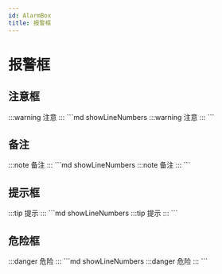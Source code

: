```yaml
---
id: AlarmBox
title: 报警框
---
```


# 报警框

## 注意框

<Tabs>
    <TabItem value="Browse" label="浏览">
        :::warning
        注意
        :::
    </TabItem>
    <TabItem value="Code" label="代码">
        ```md showLineNumbers
        :::warning
        注意
        :::
        ```
    </TabItem>
</Tabs>

## 备注

<Tabs>
    <TabItem value="Browse" label="浏览">
        :::note
        备注
        :::
    </TabItem>
    <TabItem value="Code" label="代码">
        ```md showLineNumbers
        :::note
        备注
        :::
        ```
    </TabItem>
</Tabs>

## 提示框

<Tabs>
    <TabItem value="Browse" label="浏览">
        :::tip
        提示
        :::
    </TabItem>
    <TabItem value="Code" label="代码">
        ```md showLineNumbers
        :::tip
        提示
        :::
        ```
    </TabItem>
</Tabs>

## 危险框

<Tabs>
    <TabItem value="Browse" label="浏览">
        :::danger
        危险
        :::
    </TabItem>
    <TabItem value="Code" label="代码">
        ```md showLineNumbers
        :::danger
        危险
        :::
        ```
    </TabItem>
</Tabs>
